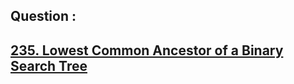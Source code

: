 ## Question : 
<h2> <a href="https://leetcode.com/problems/lowest-common-ancestor-of-a-binary-search-tree/">235. Lowest Common Ancestor of a Binary Search Tree</a>
